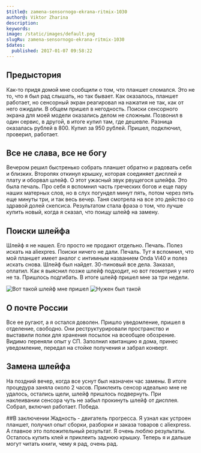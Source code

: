 ```yaml
---
$title@: zamena-sensornogo-ekrana-ritmix-1030
author@: Viktor Zharina
description: 
keywords: 
image: /static/images/default.png
slugRu: zamena-sensornogo-ekrana-ritmix-1030
$dates:
  published: 2017-01-07 09:58:22
---
```

## Предыстория
Как-то придя домой мне сообщили о том, что планшет сломался. Это не то, что я был рад слышать, но так бывает. Как оказалось, планшет работает, но сенсорный экран реагировал на нажатия не так, как от него ожидали. В общем пришел в негодность. 
Поиски сенсорного экрана для моей модели оказались делом не сложным. Позвонил в один сервис, в другой, в итоге купил там, где дешевле. Разница оказалась рублей в 800. Купил за 950 рублей. Пришел, подключил, проверил, работает. 

## Все не слава, все не богу
Вечером решил быстренько собрать планшет обратно и радовать себя и близких. Второпях откинул крышку, которая соединяет дисплей и плату и оборвал шлейф. О этот ужасный звук рвущегося шлейфа. Это была печаль. Про себя я вспомнил часть греческих богов и еще пару наших матерных слов, но в слух погундел минут пять, потом через пять еще минуты три, и так весь вечер. Таня смотрела на все это действо со здравой долей скепсиса. Результатом стала фраза о том, что лучше купить новый, когда я сказал, что поищу шлейф на замену.

## Поиски шлейфа
Шлейф я не нашел. Его просто не продают отдельно. Печаль. Полез искать на aliexpres. Поиски ничего не дали. Печаль. Тут я вспомнил, что мой планшет имеет аналог с интимным названием Onda Vi40 и полез искать снова. Шлейф был найдет. 30-пиновый все дела. Заказал, оплатил. Как я выяснил позже шлейф подходит, но вот геометрия у него не та. Пришлось подгибать. В итоге шлейф пришел мне за три недели.

![Вот такой шлейф мне пришел](https://ae01.alicdn.com/img/pb/936/224/168/1168224936_667.jpg "Вот такой шлейф мне пришел") 
![Нужен был такой](/static/images/cable_was.jpg "Нужен был такой")

## О почте России
Все ее ругают, а я остался доволен. Пришло уведомление, пришел в отделение, свободно. Они реструктурировали пространство и выставили полки для хранения посылок на всеобщее обозрение. Видимо переняли опыт у СП. Заполнил квитанцию я дома, принес уведомление, передал на стойке получения и забрал конверт.

## Замена шлейфа
На поздний вечер, когда все уснут был назначен час замены. В итоге процедура заняла около 2 часов. Приклеить сенсор идеально мне не удалось, остались щели, шлейф пришлось подвернуть. При наклеивании сенсора чуть не забыл прокинуть шлейф от дисплея. Собрал, включил работает. Победа.

##В заключении
Жадность - двигатель прогресса. Я узнал как устроен планшет, получил опыт сборки, разборки и заказа товаров с aliexpress. А главное это положительный результат. Я очень люблю результаты. Осталось купить клей и приклеить заднюю крышку.
Теперь я и дальше могут читать книги, чему я рад, очень рад.